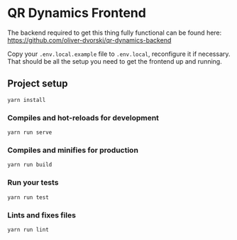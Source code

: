 # QR Dynamics Frontend

The backend required to get this thing fully functional can be found here: https://github.com/oliver-dvorski/qr-dynamics-backend

Copy your `.env.local.example` file to `.env.local`, reconfigure it if necessary. That should be all the setup you need to get the frontend up and running.

## Project setup
```
yarn install
```

### Compiles and hot-reloads for development
```
yarn run serve
```

### Compiles and minifies for production
```
yarn run build
```

### Run your tests
```
yarn run test
```

### Lints and fixes files
```
yarn run lint
```
